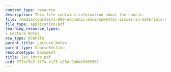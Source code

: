 ```yaml
---
content_type: resource
description: This file contains information about the course.
file: /media/courses/3-080-economic-environmental-issues-in-materials-selection-fall-2005/572bf5e2ff7a4125a2549bbdd9385952_lec_intro.pdf
file_type: application/pdf
learning_resource_types:
- Lecture Notes
ocw_type: OCWFile
parent_title: Lecture Notes
parent_type: CourseSection
resourcetype: Document
title: lec_intro.pdf
uid: 572bf5e2-ff7a-4125-a254-9bbdd9385952
---
```

